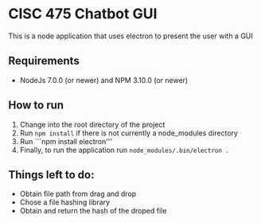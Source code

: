 # CISC 475 Chatbot GUI

This is a node application that uses electron to present the user with a GUI

## Requirements
* NodeJs 7.0.0 (or newer) and NPM 3.10.0 (or newer)

## How to run
1. Change into the root directory of the project
2. Run ```npm install``` if there is not currently a node_modules directory
3. Run ```npm install electron'''
4. Finally, to run the application run ```node_modules/.bin/electron .```

## Things left to do:
* Obtain file path from drag and drop
* Chose a file hashing library
* Obtain and return the hash of the droped file
